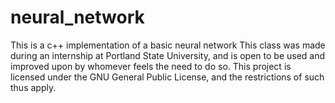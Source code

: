 # neural_network
This is a c++ implementation of a basic neural network
This class was made during an internship at Portland State University, and is open to be used and improved upon by whomever feels the need to do so. This project is licensed under the GNU General Public License, and the restrictions of such thus apply.
